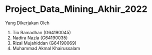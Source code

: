 # Project_Data_Mining_Akhir_2022
Yang Dikerjakan Oleh 
1. Tio Ramadhan (G64190045)
2. Nadira Nazla (G64190035)
3. Rizal Mujahiddan (G64190069)
4. Muhammad Akmal Khairussalam
